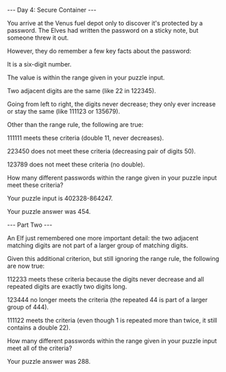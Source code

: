 --- Day 4: Secure Container ---

You arrive at the Venus fuel depot only to discover it's protected by a password. The Elves had written the password on a sticky note, but someone threw it out.

However, they do remember a few key facts about the password:

It is a six-digit number.

The value is within the range given in your puzzle input.

Two adjacent digits are the same (like 22 in 122345).

Going from left to right, the digits never decrease; they only ever increase or stay the same (like 111123 or 135679).

Other than the range rule, the following are true:


111111 meets these criteria (double 11, never decreases).

223450 does not meet these criteria (decreasing pair of digits 50).

123789 does not meet these criteria (no double).

How many different passwords within the range given in your puzzle input meet these criteria?

Your puzzle input is 402328-864247.

Your puzzle answer was 454.

--- Part Two ---

An Elf just remembered one more important detail: the two adjacent matching digits are not part of a larger group of matching digits.

Given this additional criterion, but still ignoring the range rule, the following are now true:

112233 meets these criteria because the digits never decrease and all repeated digits are exactly two digits long.

123444 no longer meets the criteria (the repeated 44 is part of a larger group of 444).

111122 meets the criteria (even though 1 is repeated more than twice, it still contains a double 22).

How many different passwords within the range given in your puzzle input meet all of the criteria?

Your puzzle answer was 288.